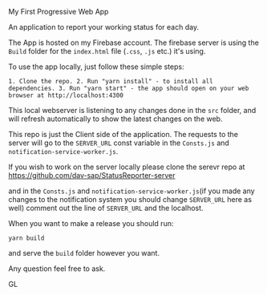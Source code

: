My First Progressive Web App

An application to report your working status for each day.

The App is hosted on my Firebase account. The firebase server is using the `Build` folder for the `index.html` file (`.css`, `.js` etc.) it's using.

To use the app locally, just follow these simple steps:

`1. Clone the repo.
2. Run "yarn install" - to install all dependencies.
3. Run "yarn start" - the app should open on your web browser at http://localhost:4300
`

This local webserver is listening to any changes done in the `src` folder, and will refresh automatically to show the latest changes on the web.

This repo is just the Client side of the application. The requests to the server will go to the 
`SERVER_URL` const variable in the `Consts.js` and `notification-service-worker.js`.

If you wish to work on the server locally please clone the serevr repo at
https://github.com/dav-sap/StatusReporter-server

and in the `Consts.js` and `notification-service-worker.js`(if you made any changes to the notification system you should change `SERVER_URL` here as well) comment out the line of `SERVER_URL` and the localhost.

When you want to make a release you should run:

`yarn build`

and serve the `build` folder however you want.

Any question feel free to ask.

GL

